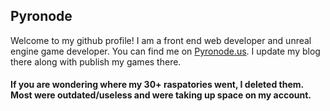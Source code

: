 ## Pyronode
Welcome to my github profile! I am a front end web developer and unreal engine game developer. You can find me on [Pyronode.us](https://pyronode.us). I update my blog there along with publish my games there.

#### If you are wondering where my 30+ raspatories went, I deleted them. Most were outdated/useless and were taking up space on my account.
